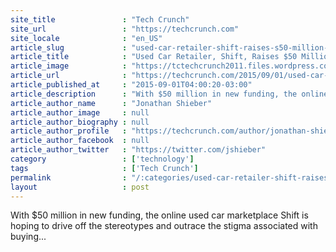 ```yaml
---
site_title               : "Tech Crunch"
site_url                 : "https://techcrunch.com"
site_locale              : "en_US"
article_slug             : "used-car-retailer-shift-raises-s50-million-in-round-led-by-goldman-sachs"
article_title            : "Used Car Retailer, Shift, Raises $50 Million In Round Led By Goldman Sachs"
article_image            : "https://tctechcrunch2011.files.wordpress.com/2015/09/4498853087_6de97996c1_b.jpg?w=764&h=400&crop=1"
article_url              : "https://techcrunch.com/2015/09/01/used-car-retailer-shift-raises-50-million-in-round-led-by-goldman-sachs/"
article_published_at     : "2015-09-01T04:00:20-03:00"
article_description      : "With $50 million in new funding, the online used car marketplace Shift is hoping to drive off the stereotypes and outrace the stigma associated with buying..."
article_author_name      : "Jonathan Shieber"
article_author_image     : null
article_author_biography : null
article_author_profile   : "https://techcrunch.com/author/jonathan-shieber/"
article_author_facebook  : null
article_author_twitter   : "https://twitter.com/jshieber"
category                 : ['technology']
tags                     : ['Tech Crunch']
permalink                : "/:categories/used-car-retailer-shift-raises-s50-million-in-round-led-by-goldman-sachs/"
layout                   : post
---
```


With $50 million in new funding, the online used car marketplace Shift is hoping to drive off the stereotypes and outrace the stigma associated with buying...
